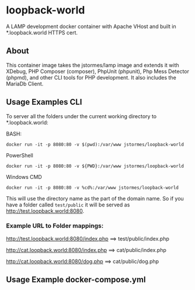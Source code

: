 # loopback-world
A LAMP development docker container with Apache VHost and built in *.loopback.world HTTPS cert.
 
 ## About
 
 This container image takes the jstormes/lamp image and extends it with XDebug, PHP Composer (composer), PhpUnit 
 (phpunit), Php Mess Detector (phpmd), and other CLI tools for PHP development.  It also includes the MariaDb Client.
 
 ## Usage Examples CLI
 
 To server all the folders under the current working directory to *.loopback.world:
 
 BASH:
 
 ```docker run -it -p 8080:80 -v $(pwd):/var/www jstormes/loopback-world```
 
 PowerShell
 
 ```docker run -it -p 8080:80 -v ${PWD}:/var/www jstormes/loopback-world```
 
 Windows CMD
 
 ```docker run -it -p 8080:80 -v %cd%:/var/www jstormes/loopback-world```
 
 
 This will use the directory name as the part of the domain name.  So if you have a folder called ```test/public``` 
 it will be served as http://test.loopback.world:8080.  
 
 ### Example URL to Folder mappings:
 
 http://test.loopback.world:8080/index.php  ==> test/public/index.php
 
 http://cat.loopback.world:8080/index.php ==> cat/public/index.php
 
 http://cat.loopback.world:8080/dog.php ==> cat/public/dog.php
 
 
 ## Usage Example docker-compose.yml
 
 